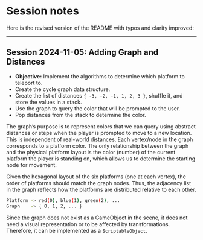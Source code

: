 # Session notes

Here is the revised version of the README with typos and clarity improved:

---

## Session 2024-11-05: Adding Graph and Distances

- **Objective:** Implement the algorithms to determine which platform to teleport to.
- Create the cycle graph data structure.
- Create the list of distances `{ -3, -2, -1, 1, 2, 3 }`, shuffle it, and store the values in a stack.
- Use the graph to query the color that will be prompted to the user.
- Pop distances from the stack to determine the color.

The graph’s purpose is to represent colors that we can query using abstract distances or steps when the player is prompted to move to a new location. This is independent of real-world distances. Each vertex/node in the graph corresponds to a platform color. The only relationship between the graph and the physical platform layout is the color (number) of the current platform the player is standing on, which allows us to determine the starting node for movement.

Given the hexagonal layout of the six platforms (one at each vertex), the order of platforms should match the graph nodes. Thus, the adjacency list in the graph reflects how the platforms are distributed relative to each other.

```bash
Platform -> red(0), blue(1), green(2), ...
Graph    -> { 0, 1, 2, ... }
```

Since the graph does not exist as a GameObject in the scene, it does not need a visual representation or to be affected by transformations. Therefore, it can be implemented as a `ScriptableObject`. 
